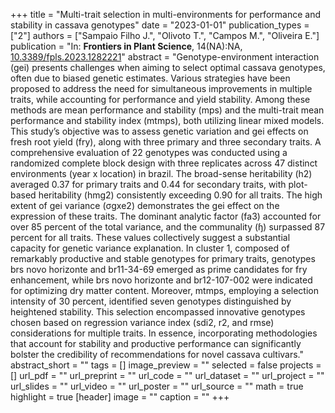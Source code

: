 +++
title = "Multi-trait selection in multi-environments for performance and stability in cassava genotypes"
date = "2023-01-01"
publication_types = ["2"]
authors = ["Sampaio Filho J.", "Olivoto T.", "Campos M.", "Oliveira E."]
publication = "In: **Frontiers in Plant Science**, 14(NA):NA, [10.3389/fpls.2023.1282221](10.3389/fpls.2023.1282221)"
abstract = "Genotype-environment interaction (gei) presents challenges when aiming to select optimal cassava genotypes, often due to biased genetic estimates. Various strategies have been proposed to address the need for simultaneous improvements in multiple traits, while accounting for performance and yield stability. Among these methods are mean performance and stability (mps) and the multi-trait mean performance and stability index (mtmps), both utilizing linear mixed models. This study’s objective was to assess genetic variation and gei effects on fresh root yield (fry), along with three primary and three secondary traits. A comprehensive evaluation of 22 genotypes was conducted using a randomized complete block design with three replicates across 47 distinct environments (year x location) in brazil. The broad-sense heritability (h2) averaged 0.37 for primary traits and 0.44 for secondary traits, with plot-based heritability (hmɡ2) consistently exceeding 0.90 for all traits. The high extent of gei variance (σɡxe2) demonstrates the gei effect on the expression of these traits. The dominant analytic factor (fa3) accounted for over 85 percent of the total variance, and the communality (ɧ) surpassed 87 percent for all traits. These values collectively suggest a substantial capacity for genetic variance explanation. In cluster 1, composed of remarkably productive and stable genotypes for primary traits, genotypes brs novo horizonte and br11-34-69 emerged as prime candidates for fry enhancement, while brs novo horizonte and br12-107-002 were indicated for optimizing dry matter content. Moreover, mtmps, employing a selection intensity of 30 percent, identified seven genotypes distinguished by heightened stability. This selection encompassed innovative genotypes chosen based on regression variance index (sdi2, r2, and rmse) considerations for multiple traits. In essence, incorporating methodologies that account for stability and productive performance can significantly bolster the credibility of recommendations for novel cassava cultivars."
abstract_short = ""
tags = []
image_preview = ""
selected = false
projects = []
url_pdf = ""
url_preprint = ""
url_code = ""
url_dataset = ""
url_project = ""
url_slides = ""
url_video = ""
url_poster = ""
url_source = ""
math = true
highlight = true
[header]
image = ""
caption = ""
+++
